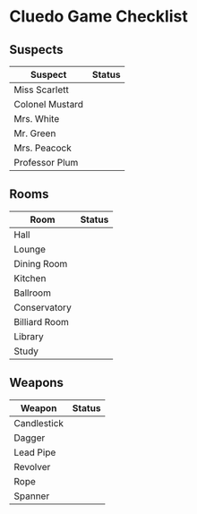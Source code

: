 # Cluedo Game Checklist

## Suspects

| Suspect          | Status |
|------------------|--------|
| Miss Scarlett    |        |
| Colonel Mustard  |        |
| Mrs. White       |        |
| Mr. Green        |        |
| Mrs. Peacock     |        |
| Professor Plum   |        |

## Rooms

| Room            | Status |
|-----------------|--------|
| Hall            |        |
| Lounge          |        |
| Dining Room     |        |
| Kitchen         |        |
| Ballroom        |        |
| Conservatory    |        |
| Billiard Room   |        |
| Library         |        |
| Study           |        |

## Weapons

| Weapon          | Status |
|-----------------|--------|
| Candlestick     |        |
| Dagger          |        |
| Lead Pipe       |        |
| Revolver        |        |
| Rope            |        |
| Spanner         |        |

